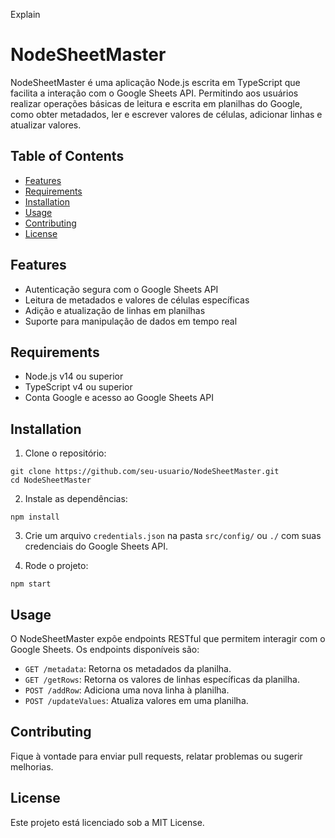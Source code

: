 Explain
# NodeSheetMaster

NodeSheetMaster é uma aplicação Node.js escrita em TypeScript que facilita a interação com o Google Sheets API. Permitindo aos usuários realizar operações básicas de leitura e escrita em planilhas do Google, como obter metadados, ler e escrever valores de células, adicionar linhas e atualizar valores.

## Table of Contents

- [Features](#features)
- [Requirements](#requirements)
- [Installation](#installation)
- [Usage](#usage)
- [Contributing](#contributing)
- [License](#license)

## Features

- Autenticação segura com o Google Sheets API
- Leitura de metadados e valores de células específicas
- Adição e atualização de linhas em planilhas
- Suporte para manipulação de dados em tempo real

## Requirements

- Node.js v14 ou superior
- TypeScript v4 ou superior
- Conta Google e acesso ao Google Sheets API

## Installation

1. Clone o repositório:
```
git clone https://github.com/seu-usuario/NodeSheetMaster.git 
cd NodeSheetMaster
```
2. Instale as dependências:
```
npm install
```

3. Crie um arquivo `credentials.json` na pasta `src/config/` ou `./` com suas credenciais do Google Sheets API.

4. Rode o projeto:
```
npm start
```

## Usage

O NodeSheetMaster expõe endpoints RESTful que permitem interagir com o Google Sheets. Os endpoints disponíveis são:

- `GET /metadata`: Retorna os metadados da planilha.
- `GET /getRows`: Retorna os valores de linhas específicas da planilha.
- `POST /addRow`: Adiciona uma nova linha à planilha.
- `POST /updateValues`: Atualiza valores em uma planilha.

## Contributing

Fique à vontade para enviar pull requests, relatar problemas ou sugerir melhorias.

## License

Este projeto está licenciado sob a MIT License.
